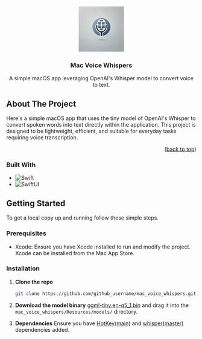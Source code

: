 <a name="readme-top"></a>

<!-- PROJECT LOGO -->
<br />
<div align="center">
  <a href="https://github.com/github_username/mac_voice_whispers">
    <img src="mac_voice_whispers/Documentation/Logo.webp" alt="Logo" width="120" height="120">
  </a>

<h3 align="center">Mac Voice Whispers</h3>

  <p align="center">
    A simple macOS app leveraging OpenAI's Whisper model to convert voice to text.
    <br />
  </p>
</div>
 
<!-- ABOUT THE PROJECT -->
## About The Project

Here's a simple macOS app that uses the tiny model of OpenAI's Whisper to convert spoken words into text directly within the application. This project is designed to be lightweight, efficient, and suitable for everyday tasks requiring voice transcription.

<p align="right">(<a href="#readme-top">back to top</a>)</p>

### Built With

- ![Swift][Swift-badge]
- ![SwiftUI][SwiftUI-badge]

[Swift-badge]: https://img.shields.io/badge/Swift-F54A2A?style=for-the-badge&logo=swift&logoColor=white
[SwiftUI-badge]: https://img.shields.io/badge/SwiftUI-0D1117?style=for-the-badge&logo=swift&logoColor=white

<!-- GETTING STARTED -->
## Getting Started

To get a local copy up and running follow these simple steps.

### Prerequisites

- Xcode: Ensure you have Xcode installed to run and modify the project. Xcode can be installed from the Mac App Store.

### Installation

1. **Clone the repo**
   ```sh
   git clone https://github.com/github_username/mac_voice_whispers.git
   ```

2. **Download the model binary**
   [ggml-tiny.en-q5_1.bin](https://huggingface.co/ggerganov/whisper.cpp/blob/main/ggml-tiny.en-q5_1.bin) and drag it into the `mac_voice_whispers/Resources/models/` directory.

3. **Dependencies**
   Ensure you have [HotKey(main)](https://github.com/soffes/HotKey) and [whisper(master)](https://github.com/ggerganov/whisper.cpp) dependencies added.
    
